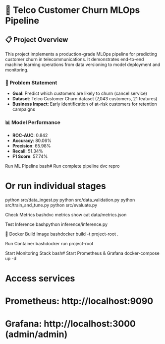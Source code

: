 # 🚀 Telco Customer Churn MLOps Pipeline

## 📋 Project Overview

This project implements a production-grade MLOps pipeline for predicting customer churn in telecommunications. It demonstrates end-to-end machine learning operations from data versioning to model deployment and monitoring.

### 🎯 Problem Statement
- **Goal**: Predict which customers are likely to churn (cancel service)
- **Dataset**: Telco Customer Churn dataset (7,043 customers, 21 features)
- **Business Impact**: Early identification of at-risk customers for retention campaigns

### 📊 Model Performance
- **ROC-AUC**: 0.842
- **Accuracy**: 80.06%
- **Precision**: 65.98%
- **Recall**: 51.34%
- **F1 Score**: 57.74%

Run ML Pipeline
bash# Run complete pipeline
dvc repro

# Or run individual stages
python src/data_ingest.py
python src/data_validation.py
python src/train_and_tune.py
python src/evaluate.py

Check Metrics
bashdvc metrics show
cat data/metrics.json

Test Inference
bashpython inference/inference.py

🐳 Docker
Build Image
bashdocker build -t project-root .

Run Container
bashdocker run project-root

Start Monitoring Stack
bash# Start Prometheus & Grafana
docker-compose up -d

# Access services
# Prometheus: http://localhost:9090
# Grafana: http://localhost:3000 (admin/admin)
